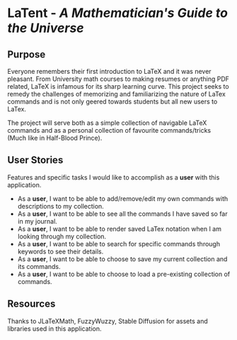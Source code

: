 # LaTent - *A Mathematician's Guide to the Universe*

## Purpose
Everyone remembers their first introduction to LaTeX and it was never pleasant.
From University math courses to making resumes or anything PDF related, LaTeX is 
infamous for its sharp learning curve. This project seeks to remedy the challenges of
memorizing and familiarizing the nature of LaTex commands and is not only geered towards students
but all new users to LaTex. 
<p>
The project will serve both as a simple collection of navigable LaTeX commands and 
as a personal collection of favourite commands/tricks (Much like in Half-Blood Prince).
</p>

## User Stories
Features and specific tasks I would like to accomplish as a **user** with this application.

- As a **user**, I want to be able to add/remove/edit my own commands with descriptions to my collection.
- As a **user**, I want to be able to see all the commands I have saved so far in my journal.
- As a **user**, I want to be able to render saved LaTex notation when I am looking through my collection.
- As a **user**, I want to be able to search for specific commands through keywords to see their details.
- As a **user**, I want to be able to choose to save my current collection and its commands.
- As a **user**, I want to be able to choose to load a pre-existing collection of commands. 

## Resources
Thanks to JLaTeXMath, FuzzyWuzzy, Stable Diffusion for assets and libraries used in this application.



